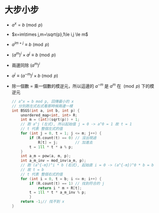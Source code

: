 # 大步小步

- $a^x=b \pmod{p}$

- $x=im\times j,m=\sqrt{p},1\le i,j \le m$

- $a^{im+j} \equiv b \pmod{p}$

- $(a^{m})^i\times a^j \equiv b \pmod{p}$

- 兩邊同除 $(a^{m})^i$
- $a^j \equiv (a^{-m})^i\times  b \pmod{p}$

- 除一個數 $=$ 乘一個數的模逆元，所以這邊的 $a^{-m}$ 是 $a^m$ 在 $\pmod{p}$ 下的模逆元

  ```cpp
  // a^x = b mod p, 回傳最小的 x
  // 分別跑左式右式看那時候兩邊一樣
  int BSGS(int a, int b, int p) {    
      unordered_map<int, int> R;
      int m = (int)(sqrt(p)) + 1;   
      // 跑 a^j (左式), 所以起始值 j = 0 -> a^0 = 1 故 t = 1
      // t 代表 整個左式的值
      for (int j = 0, t = 1; j <= m; j++) {
          if (R.count(t) == 0) // 沒出現過            
              R[t] = j;        // 加進去
          t = 1ll * t * a % p;
      }
      int a_m = pow(a, m, p);    
      int a_m_inv = mod_inv(a_m, p);
      // 跑 (a^{-m})^i * b (右式), 起始直 i = 0 -> (a^{-m})^0 * b = b
      // 故 t = b
      // t 代表 整個右式的值
      for (int i = 0, t = b; i <= m; i++) {
          if (R.count(t) == 1) // 找到符合的 j
              return i * m + R[t];
          t = 1ll * t * a_m_inv % p;
          }    
      return -1;// 找不到 x
  }
  ```

  

